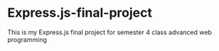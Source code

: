 # Express.js-final-project
This is my Express.js final project for semester 4 class advanced web programming
